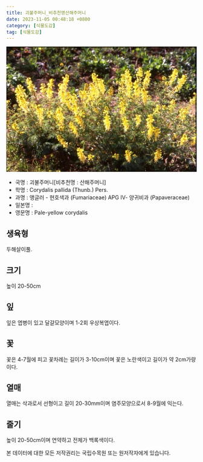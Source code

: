 ```yaml
---
title: 괴불주머니_비추천명산해주머니
date: 2023-11-05 00:48:18 +0800
category: [식물도감]
tag: [식물도감]
---
```




![괴불주머니[비추천명 : 산해주머니]](/assets/img/fileUpload/plants/basic/Papaveraceae/Corydalis/19911/1_th2.JPG)
- 국명 : 괴불주머니[비추천명 : 산해주머니]
- 학명 : Corydalis pallida (Thunb.) Pers.
- 과명 : 앵글러 - 현호색과 (Fumariaceae) APG Ⅳ- 양귀비과 (Papaveraceae)
- 일본명 : 
- 영문명 : Pale-yellow corydalis


## 생육형
두해살이풀.
## 크기
높이 20-50cm
## 잎
잎은 엽병이 있고 달걀모양이며 1-2회 우상복엽이다.
## 꽃
꽃은 4-7월에 피고 꽃차례는 길이가 3-10cm이며 꽃은 노란색이고 길이가 약 2cm가량이다.
## 열매
열매는 삭과로서 선형이고 길이 20-30mm이며 염주모양으로서 8-9월에 익는다.
## 줄기
높이 20-50cm이며 연약하고 전체가 백록색이다.






본 데이터에 대한 모든 저작권리는 국립수목원 또는 원저작자에게 있습니다.
